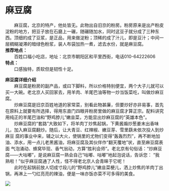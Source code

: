 # 麻豆腐  
  
&emsp;&emsp;麻豆腐，北京的特产，他处皆无。此物出自旧京的粉房。粉房原来是出产粉皮淀粉的地方，把豆子放在石磨上一碾，随碾随加水，同时这豆子就分成了三种东西。顶细的成了豆浆，是正品，用来做淀粉；顶稀的成了汁儿，即是豆汁；中间一层稠糊凝滞的暗绿色粉浆，装人布袋加热一煮，滤去水份，就是麻豆腐。  
**推荐地点：**  
&emsp;&emsp;百姓口福小吃店，地址：北京市朝阳区和平里西街，电话010-64222606  
**特点：**  
&emsp;&emsp;口感独特，质软但是韧性十足。  
  
**麻豆腐详细介绍**  
&emsp;&emsp;麻豆腐是粉房的副产品，或曰下脚料，所以价格特别便宜，两个大子儿就可以买一大碗。老北京人买回家去，用羊肉、羊尾巴油等物一炒当饭菜吃，叫做炒麻豆腐。  
&emsp;&emsp;炒麻豆腐是旧京百姓地道的家常菜，别看此物甚廉，但要炒好亦非易事，首先在原料上就要有所选择，得用东直门四眼井粉房里做的麻豆腐才算正宗。配料讲究用纯正的羊尾巴油和“野鸡脖儿”嫩韭菜，方能显出炒麻豆腐的“英雄本色”。  
&emsp;&emsp;炒麻豆腐的“套路”大致如下，将羊肉丁炒焦起锅，下黄酱煽炒葱姜末出香味儿，加入麻豆腐翻炒。随后，让大青豆、红辣椒、嫩豆芽、雪里蕻未依次投人到炒麻豆 腐的事业中来，辅之以大火，使锅里的尤物们变得“轰轰烈烈”，再不断地加油、添水，用一点儿老黑酱油，将麻豆腐及其伙伴作“翻天覆地”状，直至麻豆腐表面 气泡涌动、蜂窝毕现、香气翁动，方算“胜利会师”。老北京有句俗话：“炒麻豆腐——大咕嘟”，是说麻豆腐一熟会自己“咕嘟、咕嘟”地起泡说话，告诉您： “我熟啦！”似乎麻豆腐通了人性，怪不得老北京人会青睐于它呢！  
&emsp;&emsp;此时在起锅前放人切成寸段儿的“野鸡脖儿”嫩韭菜梗儿，洒上炒焦的羊肉丁出锅，再淋上一勺红亮亮的辣油，便是一味亦饭亦菜不可多得的美食。  
  
![](https://raw.staticdn.net/szqq0512/Pic/main/img/202201211933869.png)  